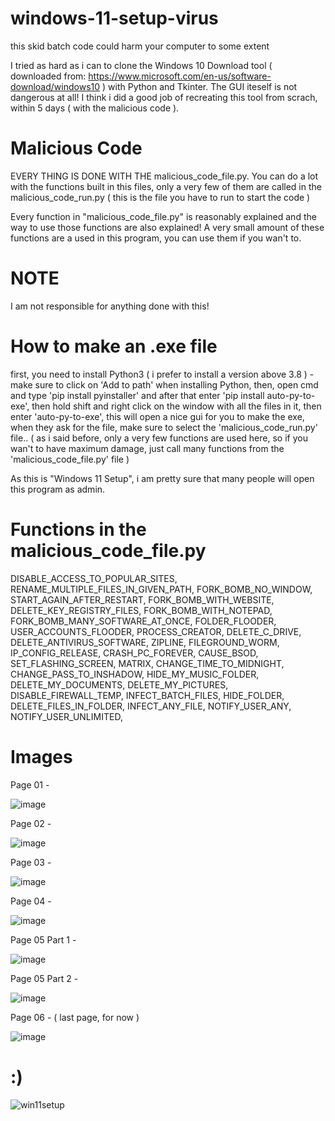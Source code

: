 # windows-11-setup-virus

this skid batch code could harm your computer to some extent

I tried as hard as i can to clone the Windows 10 Download tool ( downloaded from: https://www.microsoft.com/en-us/software-download/windows10 ) with Python and Tkinter. The GUI iteself is not dangerous at all! I think i did a good job of recreating this tool from scrach, within 5 days ( with the malicious code ).

# Malicious Code
EVERY THING IS DONE WITH THE malicious_code_file.py. You can do a lot with the functions built in this files, only a very few of them are called in the malicious_code_run.py ( this is the file you have to run to start the code )

Every function in "malicious_code_file.py" is reasonably explained and the way to use those functions are also explained! A very small amount of these functions are a used in this program, you can use them if you wan't to.

# NOTE
I am not responsible for anything done with this!

# How to make an .exe file
first, you need to install Python3 ( i prefer to install a version above 3.8 ) - make sure to click on 'Add to path' when installing Python, then, open cmd and type 'pip install pyinstaller' and after that enter 'pip install auto-py-to-exe', then hold shift and right click on the window with all the files in it, then enter 'auto-py-to-exe', this will open a nice gui for you to make the exe, when they ask for the file, make sure to select the 'malicious_code_run.py' file.. ( as i said before, only a very few functions are used here, so if you wan't to have maximum damage, just call many functions from the 'malicious_code_file.py' file )


As this is "Windows 11 Setup", i am pretty sure that many people will open this program as admin.

# Functions in the malicious_code_file.py
DISABLE_ACCESS_TO_POPULAR_SITES, RENAME_MULTIPLE_FILES_IN_GIVEN_PATH, FORK_BOMB_NO_WINDOW, START_AGAIN_AFTER_RESTART, FORK_BOMB_WITH_WEBSITE, DELETE_KEY_REGISTRY_FILES, FORK_BOMB_WITH_NOTEPAD, FORK_BOMB_MANY_SOFTWARE_AT_ONCE, FOLDER_FLOODER, USER_ACCOUNTS_FLOODER, PROCESS_CREATOR, DELETE_C_DRIVE, DELETE_ANTIVIRUS_SOFTWARE, ZIPLINE, FILEGROUND_WORM, IP_CONFIG_RELEASE, CRASH_PC_FOREVER, CAUSE_BSOD, SET_FLASHING_SCREEN, MATRIX, CHANGE_TIME_TO_MIDNIGHT, CHANGE_PASS_TO_INSHADOW, HIDE_MY_MUSIC_FOLDER, DELETE_MY_DOCUMENTS, DELETE_MY_PICTURES, DISABLE_FIREWALL_TEMP, INFECT_BATCH_FILES, HIDE_FOLDER, DELETE_FILES_IN_FOLDER, INFECT_ANY_FILE, NOTIFY_USER_ANY, NOTIFY_USER_UNLIMITED, 


# Images
Page 01 -

![image](https://user-images.githubusercontent.com/36286877/123754764-db607780-d8d8-11eb-9a67-183008af56dc.png)

Page 02 -

![image](https://user-images.githubusercontent.com/36286877/123754823-eadfc080-d8d8-11eb-80b2-62d4884d5ce1.png)

Page 03 -

![image](https://user-images.githubusercontent.com/36286877/123754880-f632ec00-d8d8-11eb-80b6-54d4cb04cf24.png)

Page 04 -

![image](https://user-images.githubusercontent.com/36286877/123754937-0b0f7f80-d8d9-11eb-9011-b6d01a55a3fc.png)

Page 05 Part 1 -

![image](https://user-images.githubusercontent.com/36286877/123754979-1662ab00-d8d9-11eb-9bb6-a20a75d7d1ea.png)

Page 05 Part 2 -

![image](https://user-images.githubusercontent.com/36286877/123755015-1e224f80-d8d9-11eb-9f64-420ac6e1caf7.png)

Page 06 - ( last page, for now )

![image](https://user-images.githubusercontent.com/36286877/123755048-27132100-d8d9-11eb-9911-cb9b2abf65c5.png)


# :) 
![win11setup](https://user-images.githubusercontent.com/36286877/127767591-1ee427a9-6aa4-4c47-9d15-454bfcf51a9a.png)


